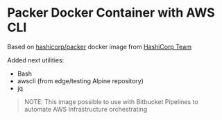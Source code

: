 # Packer Docker Container with AWS CLI

Based on [hashicorp/packer](https://hub.docker.com/r/hashicorp/packer/) docker image from [HashiCorp Team](https://www.hashicorp.com/)

Added next utilities:

- Bash
- awscli (from edge/testing Alpine repository)
- jq

>NOTE: This image possible to use with Bitbucket Pipelines to automate AWS Infrastructure orchestrating
